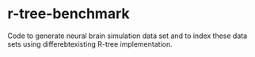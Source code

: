 # r-tree-benchmark
Code to generate neural brain simulation data set and to index these data sets using differebtexisting R-tree implementation. 
